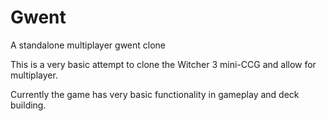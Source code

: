 # Gwent
A standalone multiplayer gwent clone

This is a very basic attempt to clone the Witcher 3 mini-CCG and allow for multiplayer. 

Currently the game has very basic functionality in gameplay and deck building.
